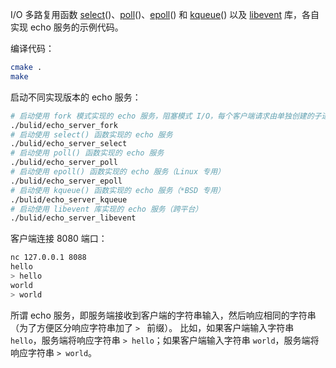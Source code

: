 I/O 多路复用函数 [select](https://man7.org/linux/man-pages/man2/select.2.html)()、[poll](https://man7.org/linux/man-pages/man2/poll.2.html)()、[epoll](https://man7.org/linux/man-pages/man7/epoll.7.html)() 和 [kqueue](https://man.freebsd.org/cgi/man.cgi?query=poll&apropos=0&sektion=2&manpath=FreeBSD+14.0-CURRENT&arch=default&format=html)() 以及 [libevent](https://libevent.org/) 库，各自实现 echo 服务的示例代码。

编译代码：

```bash
cmake .
make
```

启动不同实现版本的 echo 服务：

```bash
# 启动使用 fork 模式实现的 echo 服务，阻塞模式 I/O，每个客户端请求由单独创建的子进程处理
./bulid/echo_server_fork
# 启动使用 select() 函数实现的 echo 服务
./bulid/echo_server_select
# 启动使用 poll() 函数实现的 echo 服务
./bulid/echo_server_poll
# 启动使用 epoll() 函数实现的 echo 服务（Linux 专用）
./bulid/echo_server_epoll
# 启动使用 kqueue() 函数实现的 echo 服务（*BSD 专用）
./bulid/echo_server_kqueue
# 启动使用 libevent 库实现的 echo 服务（跨平台）
./bulid/echo_server_libevent
```

客户端连接 8080 端口：

``` bash
nc 127.0.0.1 8088
hello
> hello
world
> world
```

所谓 echo 服务，即服务端接收到客户端的字符串输入，然后响应相同的字符串（为了方便区分响应字符串加了 `> ` 前缀）。
比如，如果客户端输入字符串 `hello`，服务端将响应字符串 `> hello`；如果客户端输入字符串 `world`，服务端将响应字符串 `> world`。
